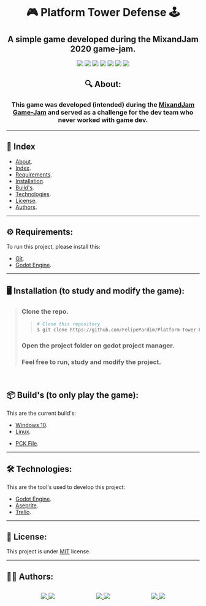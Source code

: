 <h1 align="center">
    🎮 Platform Tower Defense 🕹️
</h1>

<div align="center">
    <h2>A simple game developed during the MixandJam 2020 game-jam.</h2>
</div>

<p align="center">
	<img src="https://img.shields.io/github/stars/FelipePardim/Platform-Tower-Defense" />
    <img src="https://img.shields.io/github/forks/FelipePardim/Platform-Tower-Defense" />
    <img src="https://img.shields.io/github/issues/FelipePardim/Platform-Tower-Defense" />
    <img src="https://img.shields.io/github/license/FelipePardim/Platform-Tower-Defense" />
    <img src="https://img.shields.io/github/repo-size/FelipePardim/Platform-Tower-Defense" />
    <img src="https://img.shields.io/github/contributors/FelipePardim/Platform-Tower-Defense" />
    <img src="https://img.shields.io/badge/godot-3.2.3-informational?logo=godot-engine" />
</p>
<div align="center">
    <h2 id="about">🔍 About:</h2>
    <h3>
        This game was developed (intended) during the 
        <a href="https://www.youtube.com/channel/UCLyVUwlB_Hahir_VsKkGPIA">MixandJam</a>
        <a href="https://itch.io/jam/mix-and-game-jam-2020">Game-Jam</a>
        and served as a challenge for the dev team who never worked with game dev.
    </h3>
</div>

 
---
<h2 id="index">📖 Index</h2>

- [About](#about).
- [Index](#index).
- [Requirements](#requirements).
- [Installation](#installation).
- [Build's](#builds).
- [Technologies](#technologies).
- [License](#license).
- [Authors](#authors).

---

<h2 id="requirements">
    ⚙️ Requirements:
</h2>

To run this project, please install this:

- [Git](https://git-scm.com).
- [Godot Engine](https://godotengine.org/).

---

<h2 id="installation">
    🖥️ Installation (to study and modify the game):
</h2>

> ### Clone the repo.
>>   ```bash
>>  # Clone this repository
>>  $ git clone https://github.com/FelipePardim/Platform-Tower-Defense
>>   ```
> ### Open the project folder on godot project manager.
>
> ### Feel free to run, study and modify the project.

<br>

<h2 id="builds">
    📦 Build's (to only play the game):
</h2>

This are the current build's:

- [Windows 10](https://github.com/FelipePardim/Platform-Tower-Defense/blob/main/Builds/PlatformTowerDefense.exe).
- [Linux](https://github.com/FelipePardim/Platform-Tower-Defense/blob/main/Builds/PlatformTowerDefense.x86_64).
* [PCK File](https://github.com/FelipePardim/Platform-Tower-Defense/blob/main/Builds/PlatformTowerDefense.pck).

---

<h2 id="technologies">
    🛠 Technologies:
</h2>

This are the tool's used to develop this project:

- [Godot Engine](https://godotengine.org/).
- [Aseprite](https://www.aseprite.org/).
- [Trello](https://trello.com/).

---

<h2 id="license">
    📝 License:
</h2>

This project is under [MIT](https://github.com/FelipePardim/Platform-Tower-Defense/blob/main/LICENSE.md) license.

---

<h2 id="authors">
    👨‍💻 Authors:
</h2>
<div style="
    justify-content: space-between;
    display: flex;
    margin-left: 90px;
    margin-right: 90px;
    margin-top: 30px
">
    <div>    
        <a href="https://github.com/FelipePardim" margin="10px">
            <img src="https://img.shields.io/badge/GitHub-FelipePardim-6f42c1?logo=github"/>
        </a>
        <a alt="Felipe Pardim" href="https://www.linkedin.com/in/felipe-pardim">
            <img src="https://img.shields.io/badge/LinkedIn-Felipe%20Pardim-blue?logo=linkedin"/>
        </a>
    </div>
    <div>
        <a href="https://github.com/Ltrizzini">
            <img src="https://img.shields.io/badge/GitHub-Ltrizzini-6f42c1?logo=github"/>
        </a>
        <a href="https://www.linkedin.com/in/lucas-trizzini-b8a127150/">
            <img src="https://img.shields.io/badge/LinkedIn-Lucas%20Trizzini-blue?logo=linkedin"/>
        </a>
    </div>
    <div>
        <a href="https://github.com/LuisDutra">
            <img src="https://img.shields.io/badge/GitHub-LuisDutra-6f42c1?logo=github"/>
        </a>
        <a href="https://www.linkedin.com/mwlite/in/luisviniciusdutra">
            <img src="https://img.shields.io/badge/LinkedIn-Luis%20Dutra-blue?logo=linkedin"/>
        </a>
    </div>
</div>
